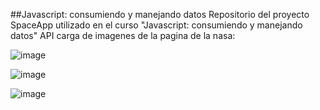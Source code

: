 ##Javascript: consumiendo y manejando datos
Repositorio del proyecto SpaceApp utilizado en el curso "Javascript: consumiendo y manejando datos"
 
API carga de imagenes de la pagina de la nasa:

![image](https://github.com/yancarmtz/Spaceapp/assets/61806656/0a408522-a3bd-4f12-9e60-8100d4bc6d95)

![image](https://github.com/yancarmtz/Spaceapp/assets/61806656/cc5d2d5f-381c-4cae-b54a-e321f12a65bb)

![image](https://github.com/yancarmtz/Spaceapp/assets/61806656/00834add-fdd5-4f41-9dfc-4a563d2764e7)






 
